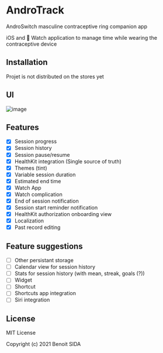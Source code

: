 # AndroTrack
AndroSwitch masculine contraceptive ring companion app

iOS and  Watch application to manage time while wearing the contraceptive device

## Installation

Projet is not distributed on the stores yet

## UI

![image](https://user-images.githubusercontent.com/6747215/127514870-ab5eb323-407d-47e4-8a72-2264ba532d92.png)



## Features
- [x] Session progress
- [x] Session history
- [x] Session pause/resume
- [x] HealthKit integration (Single source of truth)
- [x] Themes (tint)
- [x] Variable session duration
- [x] Estimated end time
- [x] Watch App
- [x] Watch complication
- [x] End of session notification
- [x] Session start reminder notification
- [x] HealthKit authorization onboarding view
- [x] Localization
- [x] Past record editing

## Feature suggestions

- [ ] Other persistant storage 
- [ ] Calendar view for session history
- [ ] Stats for session history (with mean, streak, goals (?))
- [ ] Widget
- [ ] Shortcut
- [ ] Shortcuts app integration
- [ ] Siri integration

## License

MIT License

Copyright (c) 2021 Benoit SIDA
